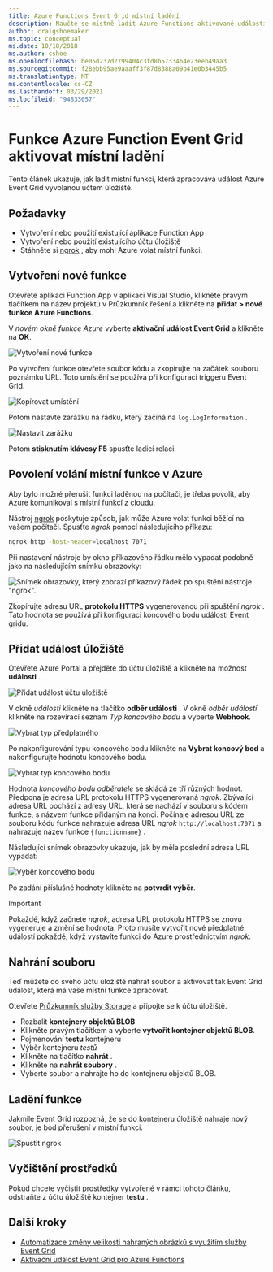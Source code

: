 ```yaml
---
title: Azure Functions Event Grid místní ladění
description: Naučte se místně ladit Azure Functions aktivované událostí Event Grid
author: craigshoemaker
ms.topic: conceptual
ms.date: 10/18/2018
ms.author: cshoe
ms.openlocfilehash: be05d237d2799404c3fd8b5733464e23eeb49aa3
ms.sourcegitcommit: f28ebb95ae9aaaff3f87d8388a09b41e0b3445b5
ms.translationtype: MT
ms.contentlocale: cs-CZ
ms.lasthandoff: 03/29/2021
ms.locfileid: "94833057"
---
```

# <a name="azure-function-event-grid-trigger-local-debugging"></a>Funkce Azure Function Event Grid aktivovat místní ladění

Tento článek ukazuje, jak ladit místní funkci, která zpracovává událost Azure Event Grid vyvolanou účtem úložiště. 

## <a name="prerequisites"></a>Požadavky

- Vytvoření nebo použití existující aplikace Function App
- Vytvoření nebo použití existujícího účtu úložiště
- Stáhněte si [ngrok](https://ngrok.com/) , aby mohl Azure volat místní funkci.

## <a name="create-a-new-function"></a>Vytvoření nové funkce

Otevřete aplikaci Function App v aplikaci Visual Studio, klikněte pravým tlačítkem na název projektu v Průzkumník řešení a klikněte na **přidat > nové funkce Azure Functions**.

V *novém okně funkce Azure* vyberte **aktivační událost Event Grid** a klikněte na **OK**.

![Vytvoření nové funkce](./media/functions-debug-event-grid-trigger-local/functions-debug-event-grid-trigger-local-add-function.png)

Po vytvoření funkce otevřete soubor kódu a zkopírujte na začátek souboru poznámku URL. Toto umístění se používá při konfiguraci triggeru Event Grid.

![Kopírovat umístění](./media/functions-debug-event-grid-trigger-local/functions-debug-event-grid-trigger-local-copy-location.png)

Potom nastavte zarážku na řádku, který začíná na `log.LogInformation` .

![Nastavit zarážku](./media/functions-debug-event-grid-trigger-local/functions-debug-event-grid-trigger-local-set-breakpoint.png)


Potom **stisknutím klávesy F5** spusťte ladicí relaci.

## <a name="allow-azure-to-call-your-local-function"></a>Povolení volání místní funkce v Azure

Aby bylo možné přerušit funkci laděnou na počítači, je třeba povolit, aby Azure komunikoval s místní funkcí z cloudu.

Nástroj [ngrok](https://ngrok.com/) poskytuje způsob, jak může Azure volat funkci běžící na vašem počítači. Spusťte *ngrok* pomocí následujícího příkazu:

```bash
ngrok http -host-header=localhost 7071
```
Při nastavení nástroje by okno příkazového řádku mělo vypadat podobně jako na následujícím snímku obrazovky:

![Snímek obrazovky, který zobrazí příkazový řádek po spuštění nástroje "ngrok".](./media/functions-debug-event-grid-trigger-local/functions-debug-event-grid-trigger-local-ngrok.png)

Zkopírujte adresu URL **protokolu HTTPS** vygenerovanou při spuštění *ngrok* . Tato hodnota se používá při konfiguraci koncového bodu události Event gridu.

## <a name="add-a-storage-event"></a>Přidat událost úložiště

Otevřete Azure Portal a přejděte do účtu úložiště a klikněte na možnost **události** .

![Přidat událost účtu úložiště](./media/functions-debug-event-grid-trigger-local/functions-debug-event-grid-trigger-local-add-event.png)

V okně *události* klikněte na tlačítko **odběr události** . V okně *odběr událostí* klikněte na rozevírací seznam *Typ koncového bodu* a vyberte **Webhook**.

![Vybrat typ předplatného](./media/functions-debug-event-grid-trigger-local/functions-debug-event-grid-trigger-local-event-subscription-type.png)

Po nakonfigurování typu koncového bodu klikněte na **Vybrat koncový bod** a nakonfigurujte hodnotu koncového bodu.

![Vybrat typ koncového bodu](./media/functions-debug-event-grid-trigger-local/functions-debug-event-grid-trigger-local-event-subscription-endpoint.png)

Hodnota *koncového bodu odběratele* se skládá ze tří různých hodnot. Předpona je adresa URL protokolu HTTPS vygenerovaná *ngrok*. Zbývající adresa URL pochází z adresy URL, která se nachází v souboru s kódem funkce, s názvem funkce přidaným na konci. Počínaje adresou URL ze souboru kódu funkce nahrazuje adresa URL *ngrok* `http://localhost:7071` a nahrazuje název funkce `{functionname}` .

Následující snímek obrazovky ukazuje, jak by měla poslední adresa URL vypadat:

![Výběr koncového bodu](./media/functions-debug-event-grid-trigger-local/functions-debug-event-grid-trigger-local-event-subscription-endpoint-selection.png)

Po zadání příslušné hodnoty klikněte na **potvrdit výběr**.

> [!IMPORTANT]
> Pokaždé, když začnete *ngrok*, adresa URL protokolu HTTPS se znovu vygeneruje a změní se hodnota. Proto musíte vytvořit nové předplatné událostí pokaždé, když vystavíte funkci do Azure prostřednictvím *ngrok*.

## <a name="upload-a-file"></a>Nahrání souboru

Teď můžete do svého účtu úložiště nahrát soubor a aktivovat tak Event Grid událost, která má vaše místní funkce zpracovat. 

Otevřete [Průzkumník služby Storage](https://azure.microsoft.com/features/storage-explorer/) a připojte se k účtu úložiště. 

- Rozbalit **kontejnery objektů BLOB** 
- Klikněte pravým tlačítkem a vyberte **vytvořit kontejner objektů BLOB**.
- Pojmenování **testu** kontejneru
- Výběr kontejneru *testů*
- Klikněte na tlačítko **nahrát** .
- Klikněte na **nahrát soubory** .
- Vyberte soubor a nahrajte ho do kontejneru objektů BLOB.

## <a name="debug-the-function"></a>Ladění funkce

Jakmile Event Grid rozpozná, že se do kontejneru úložiště nahraje nový soubor, je bod přerušení v místní funkci.

![Spustit ngrok](./media/functions-debug-event-grid-trigger-local/functions-debug-event-grid-trigger-local-breakpoint.png)

## <a name="clean-up-resources"></a>Vyčištění prostředků

Pokud chcete vyčistit prostředky vytvořené v rámci tohoto článku, odstraňte z účtu úložiště kontejner **testu** .

## <a name="next-steps"></a>Další kroky

- [Automatizace změny velikosti nahraných obrázků s využitím služby Event Grid](../event-grid/resize-images-on-storage-blob-upload-event.md)
- [Aktivační událost Event Grid pro Azure Functions](./functions-bindings-event-grid.md)
